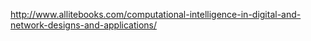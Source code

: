 http://www.allitebooks.com/computational-intelligence-in-digital-and-network-designs-and-applications/